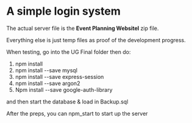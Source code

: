 # A simple login system

The actual server file is the **Event Planning Websitel** zip file.

Everything else is just temp files as proof of the development progress.

When testing, go into the UG Final folder
then do:
1. npm install
2. npm install --save mysql
3. npm install --save express-session
4. npm install --save argon2
5. Npm install --save google-auth-library

and then start the database & load in Backup.sql

After the preps, you can npm_start to start up the server
